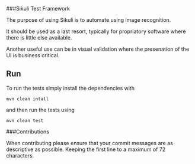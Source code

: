 ###Sikuli Test Framework

The purpose of using Sikuli is to automate using image recognition.

It should be used as a last resort, typically for propriatory software where there is little else available.

Another useful use can be in visual validation where the presenation of the UI is business critical.

## Run

To run the tests simply install the dependencies with

```
mvn clean intall
```
 and then run the tests using

```
mvn clean test
```

###Contributions

When contributing please ensure that your commit messages are as descriptive as possible. Keeping the first line to a maximum of 72 characters.